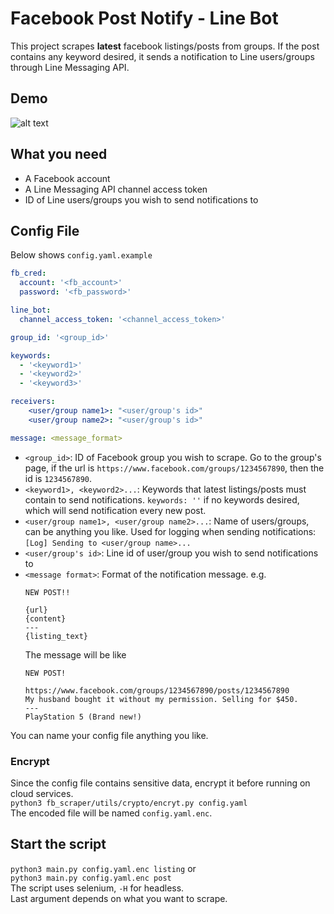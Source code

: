 # Facebook Post Notify - Line Bot
This project scrapes **latest** facebook listings/posts from groups. If the post contains any keyword desired, 
it sends a notification to Line users/groups through Line Messaging API.

## Demo
![alt text](image.png)

## What you need
- A Facebook account
- A Line Messaging API channel access token
- ID of Line users/groups you wish to send notifications to

## Config File
Below shows `config.yaml.example`
```yaml
fb_cred:
  account: '<fb_account>'
  password: '<fb_password>'

line_bot:
  channel_access_token: '<channel_access_token>'

group_id: '<group_id>'

keywords:
  - '<keyword1>'
  - '<keyword2>'
  - '<keyword3>'

receivers:
    <user/group name1>: "<user/group's id>"
    <user/group name2>: "<user/group's id>"

message: <message_format>
```
- `<group_id>`: ID of Facebook group you wish to scrape. Go to the group's page, if the url is 
`https://www.facebook.com/groups/1234567890`, then the id is `1234567890`.
- `<keyword1>, <keyword2>...`: Keywords that latest listings/posts must contain to send notifications.
    `keywords: ''` if no keywords desired, which will send notification every new post.
- `<user/group name1>, <user/group name2>...`: Name of users/groups, can be anything you like. Used for logging 
    when sending notifications: `[Log] Sending to <user/group name>...`
- `<user/group's id>`: Line id of user/group you wish to send notifications to
- `<message format>`: Format of the notification message. e.g.
  ```
  NEW POST!!
  
  {url}
  {content}
  ---
  {listing_text}
  ```
  The message will be like
  ```
  NEW POST!
  
  https://www.facebook.com/groups/1234567890/posts/1234567890
  My husband bought it without my permission. Selling for $450.
  ---
  PlayStation 5 (Brand new!)
  ```
You can name your config file anything you like.

### Encrypt
Since the config file contains sensitive data, encrypt it before running on cloud services. \
`python3 fb_scraper/utils/crypto/encryt.py config.yaml` \
The encoded file will be named `config.yaml.enc`.

## Start the script
`python3 main.py config.yaml.enc listing` or \
`python3 main.py config.yaml.enc post` \
The script uses selenium, `-H` for headless. \
Last argument depends on what you want to scrape.